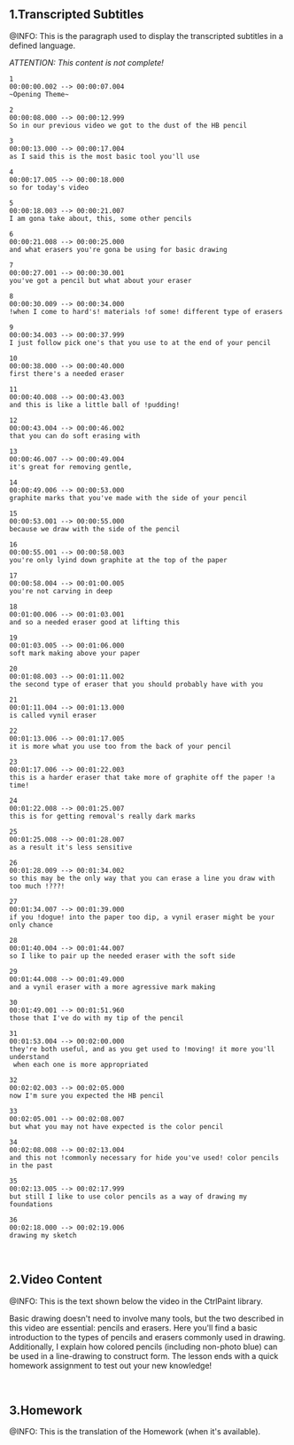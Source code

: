 ﻿<h2>1.Transcripted Subtitles</h2>
﻿@INFO: This is the paragraph used to display the transcripted subtitles in a defined language.

*ATTENTION: This content is not complete!*

```
1
00:00:00.002 --> 00:00:07.004
~Opening Theme~

2
00:00:08.000 --> 00:00:12.999
So in our previous video we got to the dust of the HB pencil

3
00:00:13.000 --> 00:00:17.004
as I said this is the most basic tool you'll use

4
00:00:17.005 --> 00:00:18.000
so for today's video

5
00:00:18.003 --> 00:00:21.007
I am gona take about, this, some other pencils

6
00:00:21.008 --> 00:00:25.000
and what erasers you're gona be using for basic drawing

7
00:00:27.001 --> 00:00:30.001
you've got a pencil but what about your eraser

8
00:00:30.009 --> 00:00:34.000
!when I come to hard's! materials !of some! different type of erasers

9
00:00:34.003 --> 00:00:37.999
I just follow pick one's that you use to at the end of your pencil

10
00:00:38.000 --> 00:00:40.000
first there's a needed eraser

11
00:00:40.008 --> 00:00:43.003
and this is like a little ball of !pudding!

12
00:00:43.004 --> 00:00:46.002
that you can do soft erasing with

13
00:00:46.007 --> 00:00:49.004
it's great for removing gentle,

14
00:00:49.006 --> 00:00:53.000
graphite marks that you've made with the side of your pencil

15
00:00:53.001 --> 00:00:55.000
because we draw with the side of the pencil

16
00:00:55.001 --> 00:00:58.003
you're only lyind down graphite at the top of the paper

17
00:00:58.004 --> 00:01:00.005
you're not carving in deep

18
00:01:00.006 --> 00:01:03.001
and so a needed eraser good at lifting this

19
00:01:03.005 --> 00:01:06.000
soft mark making above your paper

20
00:01:08.003 --> 00:01:11.002
the second type of eraser that you should probably have with you

21
00:01:11.004 --> 00:01:13.000
is called vynil eraser

22
00:01:13.006 --> 00:01:17.005
it is more what you use too from the back of your pencil

23
00:01:17.006 --> 00:01:22.003
this is a harder eraser that take more of graphite off the paper !a time!

24
00:01:22.008 --> 00:01:25.007
this is for getting removal's really dark marks

25
00:01:25.008 --> 00:01:28.007
as a result it's less sensitive

26
00:01:28.009 --> 00:01:34.002
so this may be the only way that you can erase a line you draw with too much !???!

27
00:01:34.007 --> 00:01:39.000
if you !dogue! into the paper too dip, a vynil eraser might be your only chance

28
00:01:40.004 --> 00:01:44.007
so I like to pair up the needed eraser with the soft side

29
00:01:44.008 --> 00:01:49.000
and a vynil eraser with a more agressive mark making

30
00:01:49.001 --> 00:01:51.960
those that I've do with my tip of the pencil

31
00:01:53.004 --> 00:02:00.000
they're both useful, and as you get used to !moving! it more you'll understand
 when each one is more appropriated

32
00:02:02.003 --> 00:02:05.000
now I'm sure you expected the HB pencil

33
00:02:05.001 --> 00:02:08.007
but what you may not have expected is the color pencil

34
00:02:08.008 --> 00:02:13.004
and this not !commonly necessary for hide you've used! color pencils in the past

35
00:02:13.005 --> 00:02:17.999
but still I like to use color pencils as a way of drawing my foundations

36
00:02:18.000 --> 00:02:19.006
drawing my sketch

```
﻿<br/><h2>2.Video Content</h2>
﻿@INFO: This is the text shown below the video in the CtrlPaint library.

Basic drawing doesn't need to involve many tools, but the two described in this video are essential: pencils and erasers. Here you'll find a basic introduction to the types of pencils and erasers commonly used in drawing. Additionally, I explain how colored pencils (including non-photo blue) can be used in a line-drawing to construct form. The lesson ends with a quick homework assignment to test out your new knowledge!

﻿<br/><h2>3.Homework</h2>
﻿@INFO: This is the translation of the Homework (when it's available).
